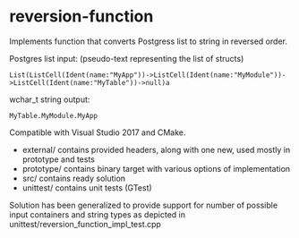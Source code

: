 # reversion-function
Implements function that converts Postgress list to string in reversed order.

Postgres list input: (pseudo-text representing the list of structs)
```
List(ListCell(Ident(name:"MyApp"))->ListCell(Ident(name:"MyModule"))->ListCell(Ident(name:"MyTable"))->null)a
```
wchar_t string output:
```
MyTable.MyModule.MyApp
```

Compatible with Visual Studio 2017 and CMake.

* external/ contains provided headers, along with one new, used mostly in prototype and tests
* prototype/ contains binary target with various options of implementation
* src/ contains ready solution
* unittest/ contains unit tests (GTest)

Solution has been generalized to provide support for number of possible input containers and string types as depicted in
unittest/reversion_function_impl_test.cpp
